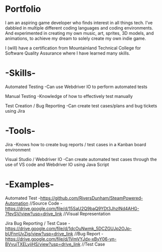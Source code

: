 # Portfolio
I am an aspiring game developer who finds interest in all things tech. I’ve dabbled in multiple different coding languages and coding environments. And experimented in creating my own music, art, sprites, 3D models, and animations, to achieve my dream to solely create my own indie game.

I (will) have a certification from Mountainland Technical College for Software Quality Assurance where I have learned many skills.

# -Skills-
Automated Testing
  -Can use Webdriver IO to perform automated tests

Manual Testing
  -Knowledge of how to effectively test manually

Test Creation / Bug Reporting
  -Can create test cases/plans and bug tickets using Jira

# -Tools-
Jira
  -Knows how to create bug reports / test cases in a Kanban board environment

Visual Studio / Webdriver IO
  -Can create automated test cases through the use of VS code and Webdriver IO using Java Script

# -Examples-
Automated Test
  -https://github.com/RiversDunham/SteamPowered-Automation //Source Code
  -https://drive.google.com/file/d/15SaU2Q9baQ9YDt3JhzlNd4AHG-7fevSV/view?usp=drive_link //Visual Representation

Jira Bug Reporting / Test Case
  -https://drive.google.com/file/d/1dcOuNwmk_5DCZGUJp2OJp-bUFnnUvZig/view?usp=drive_link //Bug Report
  -https://drive.google.com/file/d/1VmVYJdx-xByY06-yn-BVvujTXELyiiHS/view?usp=drive_link //Test Case



